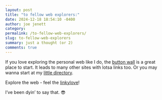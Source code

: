 ```yaml
---
layout: post
title: "to fellow web explorers:"
date: 2024-12-18 18:54:10 -0400
author: joe jenett
category: 
permalink: /to-fellow-web-explorers/
slug: to-fellow-web-explorers
summary: just a thought (or 2)
comments: true
---
```

If you love exploring the personal web like I do, the <a href="/links">button wall</a> is a great place to start. It leads to many other sites with lotsa links too. Or you may wanna start at my <a href="https://directory.joejenett.com/">little directory</a>.

Explore the web - feel the <a href="https://iwebthings.joejenett.com/categories/#linkylove">linkylove</a>!

I’ve been dyin’ to say that. 😎





<a style="display:none;" href="https://brid.gy/publish/mastodon"><small>(cross-posted to mastodon)</small></a>